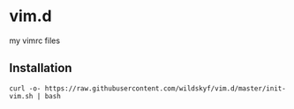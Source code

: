 # vim.d
my vimrc files

## Installation

```
curl -o- https://raw.githubusercontent.com/wildskyf/vim.d/master/init-vim.sh | bash
```
